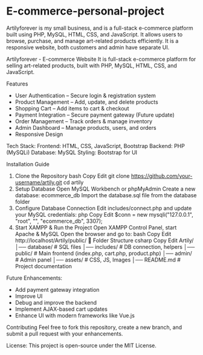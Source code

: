 # E-commerce-personal-project
Artilyforever is my small business, and is a full-stack e-commerce platform built using PHP, MySQL, HTML, CSS, and JavaScript. It allows users to browse, purchase, and manage art-related products efficiently. It is a responsive website, both customers and admin have separate UI.

Artilyforever - E-commerce Website 
It is full-stack e-commerce platform for selling art-related products, built with PHP, MySQL, HTML, CSS, and JavaScript.

Features
- User Authentication – Secure login & registration system
- Product Management – Add, update, and delete products
- Shopping Cart – Add items to cart & checkout
- Payment Integration – Secure payment gateway (Future update)
- Order Management – Track orders & manage inventory
- Admin Dashboard – Manage products, users, and orders
- Responsive Design 

Tech Stack:
Frontend: HTML, CSS, JavaScript, Bootstrap
Backend: PHP (MySQLi)
Database: MySQL
Styling: Bootstrap for UI

 Installation Guide
1. Clone the Repository
bash
Copy
Edit
git clone https://github.com/your-username/artily.git
cd artily
2. Setup Database
Open MySQL Workbench or phpMyAdmin
Create a new database: ecommerce_db
Import the database.sql file from the database folder
3. Configure Database Connection
Edit includes/connect.php and update your MySQL credentials:
php
Copy
Edit
$conn = new mysqli("127.0.0.1", "root", "", "ecommerce_db", 3307);
5. Start XAMPP & Run the Project
Open XAMPP Control Panel, start Apache & MySQL
Open the browser and go to:
bash
Copy
Edit
http://localhost/Artily/public/
📂 Folder Structure
csharp
Copy
Edit
Artily/
│── database/          # SQL files
│── includes/          # DB connection, helpers
│── public/            # Main frontend (index.php, cart.php, product.php)
│── admin/             # Admin panel
│── assets/            # CSS, JS, Images
│── README.md          # Project documentation

Future Enhancements:
- Add payment gateway integration
- Improve UI
- Debug and improve the backend
- Implement AJAX-based cart updates
- Enhance UI with modern frameworks like Vue.js

Contributing
Feel free to fork this repository, create a new branch, and submit a pull request with your enhancements.

License:
This project is open-source under the MIT License.
